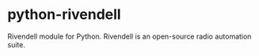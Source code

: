 python-rivendell
================

Rivendell module for Python. Rivendell is an open-source radio automation suite.